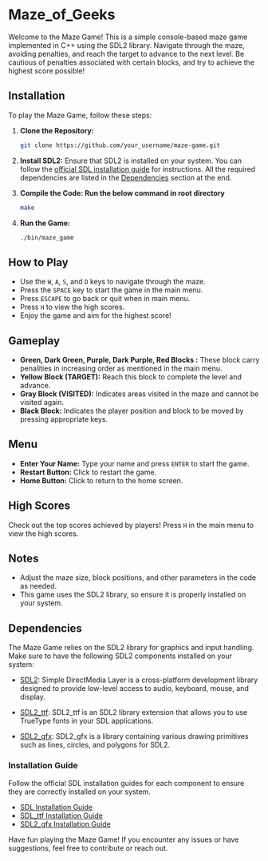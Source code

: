 # Maze_of_Geeks

Welcome to the Maze Game! This is a simple console-based maze game implemented in C++ using the SDL2 library. Navigate through the maze, avoiding penalties, and reach the target to advance to the next level. Be cautious of penalties associated with certain blocks, and try to achieve the highest score possible!

## Installation

To play the Maze Game, follow these steps:

1. **Clone the Repository:**
   ```bash
   git clone https://github.com/your_username/maze-game.git
   ```

2. **Install SDL2:**
   Ensure that SDL2 is installed on your system. You can follow the [official SDL installation guide](https://wiki.libsdl.org/Installation) for instructions. All the required dependencies are listed in the [Dependencies](#dependencies) section at the end. 

4. **Compile the Code: Run the below command in root directory**
   ```bash
   make
   ```

5. **Run the Game:**
   ```bash
   ./bin/maze_game
   ```

## How to Play

- Use the `W`, `A`, `S`, and `D` keys to navigate through the maze.
- Press the `SPACE` key to start the game in the main menu.
- Press `ESCAPE` to go back or quit when in main menu.
- Press `H` to view the high scores.
- Enjoy the game and aim for the highest score!

## Gameplay

- **Green, Dark Green, Purple, Dark Purple, Red Blocks :** These block carry penalities in increasing order as mentioned in the main menu.
- **Yellow Block (TARGET):** Reach this block to complete the level and advance.
- **Gray Block (VISITED):** Indicates areas visited in the maze and cannot be visited again.
- **Black Block:** Indicates the player position and block to be moved by pressing appropriate keys.

## Menu

- **Enter Your Name:** Type your name and press `ENTER` to start the game.
- **Restart Button:** Click to restart the game.
- **Home Button:** Click to return to the home screen.

## High Scores

Check out the top scores achieved by players! Press `H` in the main menu to view the high scores.

## Notes

- Adjust the maze size, block positions, and other parameters in the code as needed.
- This game uses the SDL2 library, so ensure it is properly installed on your system.

## Dependencies

The Maze Game relies on the SDL2 library for graphics and input handling. Make sure to have the following SDL2 components installed on your system:

- [SDL2](https://libsdl.org/download-2.0.php): Simple DirectMedia Layer is a cross-platform development library designed to provide low-level access to audio, keyboard, mouse, and display.

- [SDL2_ttf](https://libsdl.org/projects/SDL_ttf/): SDL2_ttf is an SDL2 library extension that allows you to use TrueType fonts in your SDL applications.

- [SDL2_gfx](http://www.ferzkopp.net/wordpress/2016/01/02/sdl_gfx-sdl2_gfx/): SDL2_gfx is a library containing various drawing primitives such as lines, circles, and polygons for SDL2.

### Installation Guide

Follow the official SDL installation guides for each component to ensure they are correctly installed on your system.

- [SDL Installation Guide](https://wiki.libsdl.org/Installation)
- [SDL_ttf Installation Guide](https://libsdl.org/projects/SDL_ttf/)
- [SDL2_gfx Installation Guide](http://www.ferzkopp.net/wordpress/2016/01/02/sdl_gfx-sdl2_gfx/)

Have fun playing the Maze Game! If you encounter any issues or have suggestions, feel free to contribute or reach out.
